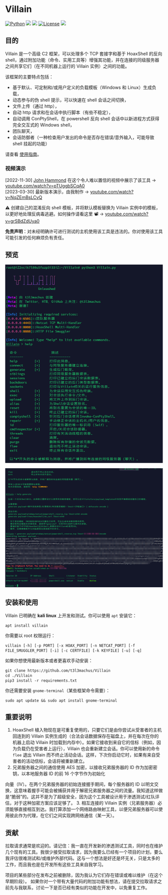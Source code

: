# Villain
[![Python](https://img.shields.io/badge/Python-%E2%89%A5%203.6-yellow.svg)](https://www.python.org/) 
<img src="https://img.shields.io/badge/PowerShell-%E2%89%A5%20v3.0-blue">
<img src="https://img.shields.io/badge/Developed%20on-kali%20linux-blueviolet">
[![License](https://img.shields.io/badge/License-CC%20Attr--NonCommercial%204.0-red)](https://github.com/t3l3machus/Villain/blob/main/LICENSE.md)
<img src="https://img.shields.io/badge/Maintained%3F-Yes-96c40f">

## 目的
Villain 是一个高级 C2 框架，可以处理多个 TCP 套接字和基于 HoaxShell 的反向 shell，通过附加功能（命令、实用工具等）增强其功能，并在连接的同级服务器之间共享它们（在不同机器上运行的 Villain 实例）之间的功能。

该框架的主要特点包括：
 - 基于默认、可定制和/或用户定义的负载模板（Windows 和 Linux）生成负载，
 - 动态参与的伪 shell 提示，可以快速在 shell 会话之间切换，
 - 文件上传（通过 http），
 - 自动 http 请求和在会话中执行脚本（有些不稳定），
 - 自动调用 ConPtyShell，在 powershell 反向 shell 会话中以新进程方式获得完全交互式的 Windows shell，
 - 团队聊天，
 - 会话防御者（一种检查用户发出的命令是否存在错误/意外输入，可能导致 shell 挂起的功能）

请查看 [使用指南](https://github.com/t3l3machus/Villain/blob/main/Usage_Guide.md)。

### 视频演示
[2022-11-30] [John Hammond](https://github.com/JohnHammond) 在这个令人难以置信的视频中展示了该工具 -> [youtube.com/watch?v=pTUggbSCqA0](https://www.youtube.com/watch?v=pTUggbSCqA0)  
[2023-03-30] 最新版本演示，由我制作 -> [youtube.com/watch?v=NqZEmBsLCvQ](https://www.youtube.com/watch?v=HR1KM8wrSV8)

:warning: 创建自己的混淆反向 shell 模板，并将默认模板替换为 Villain 实例中的模板，以更好地处理反病毒逃避。如何操作请看这里 📽️ -> [youtube.com/watch?v=grSBdZdUya0](https://www.youtube.com/watch?v=grSBdZdUya0)

**免责声明**：对未经明确许可进行测试的主机使用该工具是违法的。你对使用该工具可能引发的任何麻烦负有责任。

## 预览

![cn1](/img/cn1.png)

![cn1](/img/cn2.png)

## 安装和使用
Villain 已明确在 **kali linux** 上开发和测试。你可以使用 `apt` 安装它：
```
apt install villain
```
你需要以 root 权限运行：
```
villain [-h] [-p PORT] [-x HOAX_PORT] [-n NETCAT_PORT] [-f FILE_SMUGGLER_PORT] [-i] [-c CERTFILE] [-k KEYFILE] [-u] [-q] 
```

如果你想使用最新版本或者更喜欢手动安装：
```
git clone https://github.com/t3l3machus/Villain
cd ./Villain
pip3 install -r requirements.txt
```
你还需要安装 `gnome-terminal`（某些框架命令需要）：
```
sudo apt update && sudo apt install gnome-terminal
```

## 重要说明
1. HoaxShell 植入物现在是可重复使用的，只要它们是由你尝试从受害者的主机回连到的 Villain 实例生成的（合法会话数据保存在磁盘上，并在每次在你的机器上启动 Villain 时加载到内存中）。如果它接收到来自它的信标（例如，因为负载仍在受害者上运行），Villain 也会重新建立会话。你可以使用新的命令 `flee` 退出 Villain 而不终止活动会话。这样，下次你启动它时，如果有来自受害者的活动信标，会话将被重新建立。
2. 兄弟服务器之间的通信使用 AES 加密，以接收兄弟服务器的 ID 作为加密密钥，以本地服务器 ID 的前 16 个字节作为初始化

向量（IV）。在两个兄弟服务器的初始连接握手期间，每个服务器的 ID 以明文交换，这意味着握手可能会被捕获并用于解密兄弟服务器之间的流量。我知道这样做是“脆弱”的。这并不是为了超级安全，因为这个工具被设计用于渗透测试/红队评估，对于这种加密方案应该足够了。
3. 相互连接的 Villain 实例（兄弟服务器）必须能够直接相互到达。我打算添加一个网络路由映射工具，以便兄弟服务器可以使用彼此作为代理，在它们之间实现跨网络通信（某一天）。

## 贡献
拉取请求通常是欢迎的。请记住：我一直在开发新的渗透测试工具，同时也在维护几个现有的工具。我很少接受拉取请求，因为我要么已经有一个项目的计划，要么我评估很难测试和/或维护外部代码。这与一个想法是好还是坏无关，只是太多的工作，而且我也是在开发所有这些工具来自我学习。

项目的某些部分在发布之前被删除，因为我认为它们存在错误或难以维护（在这个早期阶段）。
如果你对一个带有大量代码的附加功能有想法，请在提交拉取请求之前先与我联系，讨论一下是否已经有类似的功能在开发中，以免重复工作。
